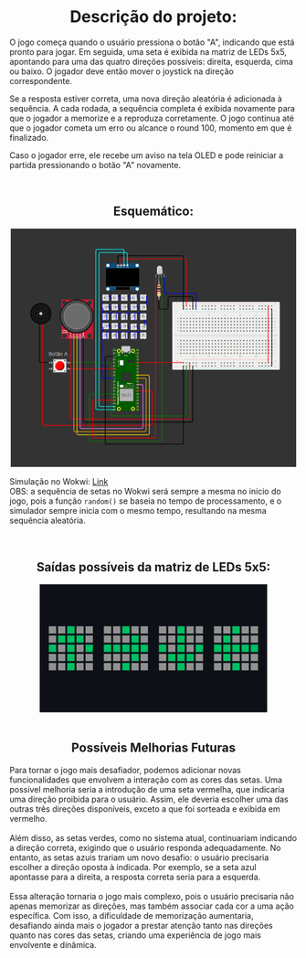 <div align="center">
  <h1>Descrição do projeto:</h1>
</div>
<p>
  O jogo começa quando o usuário pressiona o botão "A", indicando que está pronto para jogar. Em seguida, uma seta é exibida na matriz de LEDs 5x5, apontando para uma das quatro direções possíveis: direita, esquerda, cima ou baixo. O jogador deve então mover o joystick na direção correspondente.

Se a resposta estiver correta, uma nova direção aleatória é adicionada à sequência. A cada rodada, a sequência completa é exibida novamente para que o jogador a memorize e a reproduza corretamente. O jogo continua até que o jogador cometa um erro ou alcance o round 100, momento em que é finalizado.

Caso o jogador erre, ele recebe um aviso na tela OLED e pode reiniciar a partida pressionando o botão "A" novamente.
</p> 

<br>
<div align="center">
  <h2>Esquemático:</h2>
  <img src="images/wokwi.png" alt="Esquemático" width="500">
</div>

<p>
  Simulação no Wokwi: <a href="https://wokwi.com/projects/421294906683841537" target="_blank">Link</a>
  <br>
  OBS: a sequência de setas no Wokwi será sempre a mesma no início do jogo, pois a função <code>random()</code> se baseia no tempo de processamento, e o simulador sempre inicia com o mesmo tempo, resultando na mesma sequência aleatória.
</p>

<br>
<div align="center">
  <h2>Saídas possíveis da matriz de LEDs 5x5:</h2>
  <img src="images/matriz-saida.png" alt="saidas-possiveis" width="400">  
</div>

<br>
<div align="center">
  <h2>Possíveis Melhorias Futuras</h2>
  
</div>
Para tornar o jogo mais desafiador, podemos adicionar novas funcionalidades que envolvem a interação com as cores das setas. Uma possível melhoria seria a introdução de uma seta vermelha, que indicaria uma direção proibida para o usuário. Assim, ele deveria escolher uma das outras três direções disponíveis, exceto a que foi sorteada e exibida em vermelho.
<br><br>
Além disso, as setas verdes, como no sistema atual, continuariam indicando a direção correta, exigindo que o usuário responda adequadamente. No entanto, as setas azuis trariam um novo desafio: o usuário precisaria escolher a direção oposta à indicada. Por exemplo, se a seta azul apontasse para a direita, a resposta correta seria para a esquerda.
<br><br>
Essa alteração tornaria o jogo mais complexo, pois o usuário precisaria não apenas memorizar as direções, mas também associar cada cor a uma ação específica. Com isso, a dificuldade de memorização aumentaria, desafiando ainda mais o jogador a prestar atenção tanto nas direções quanto nas cores das setas, criando uma experiência de jogo mais envolvente e dinâmica.
